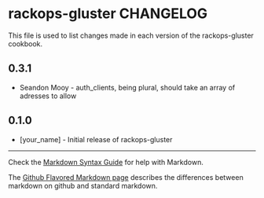 rackops-gluster CHANGELOG
=========================

This file is used to list changes made in each version of the rackops-gluster cookbook.

0.3.1
-----
- Seandon Mooy - auth_clients, being plural, should take an array of adresses to allow

0.1.0
-----
- [your_name] - Initial release of rackops-gluster

- - -
Check the [Markdown Syntax Guide](http://daringfireball.net/projects/markdown/syntax) for help with Markdown.

The [Github Flavored Markdown page](http://github.github.com/github-flavored-markdown/) describes the differences between markdown on github and standard markdown.
